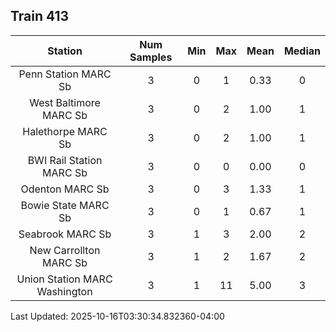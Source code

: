 ## Train 413

| Station | Num Samples | Min | Max | Mean | Median |
| :-----: | :---------: | :-: | :-: | :--: | :----: |
| Penn Station MARC Sb | 3 | 0 | 1 | 0.33 | 0 |
| West Baltimore MARC Sb | 3 | 0 | 2 | 1.00 | 1 |
| Halethorpe MARC Sb | 3 | 0 | 2 | 1.00 | 1 |
| BWI Rail Station MARC Sb | 3 | 0 | 0 | 0.00 | 0 |
| Odenton MARC Sb | 3 | 0 | 3 | 1.33 | 1 |
| Bowie State MARC Sb | 3 | 0 | 1 | 0.67 | 1 |
| Seabrook MARC Sb | 3 | 1 | 3 | 2.00 | 2 |
| New Carrollton MARC Sb | 3 | 1 | 2 | 1.67 | 2 |
| Union Station MARC Washington | 3 | 1 | 11 | 5.00 | 3 |


Last Updated: 2025-10-16T03:30:34.832360-04:00